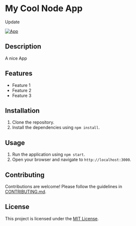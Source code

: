 # My Cool Node App

Update

[![App](https://img.shields.io/badge/port-service-orange)](App)

## Description
A nice App

## Features
- Feature 1
- Feature 2
- Feature 3

## Installation
1. Clone the repository.
2. Install the dependencies using `npm install`.

## Usage
1. Run the application using `npm start`.
2. Open your browser and navigate to `http://localhost:3000`.

## Contributing
Contributions are welcome! Please follow the guidelines in [CONTRIBUTING.md](./CONTRIBUTING.md).

## License
This project is licensed under the [MIT License](./LICENSE).
